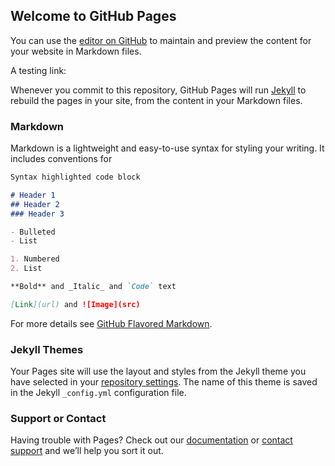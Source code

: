 ## Welcome to GitHub Pages

You can use the [editor on GitHub](https://github.com/JackyWangMislantiaJnirvana/JackyWangMislantiaJnirvana.github.io/edit/master/index.md) to maintain and preview the content for your website in Markdown files.

A testing link:

[arcomlib]: https://jackywangmislantiajnirvana.github.io/arcomlib

Whenever you commit to this repository, GitHub Pages will run [Jekyll](https://jekyllrb.com/) to rebuild the pages in your site, from the content in your Markdown files.

### Markdown

Markdown is a lightweight and easy-to-use syntax for styling your writing. It includes conventions for

```markdown
Syntax highlighted code block

# Header 1
## Header 2
### Header 3

- Bulleted
- List

1. Numbered
2. List

**Bold** and _Italic_ and `Code` text

[Link](url) and ![Image](src)
```

For more details see [GitHub Flavored Markdown](https://guides.github.com/features/mastering-markdown/).

### Jekyll Themes

Your Pages site will use the layout and styles from the Jekyll theme you have selected in your [repository settings](https://github.com/JackyWangMislantiaJnirvana/JackyWangMislantiaJnirvana.github.io/settings). The name of this theme is saved in the Jekyll `_config.yml` configuration file.

### Support or Contact

Having trouble with Pages? Check out our [documentation](https://help.github.com/categories/github-pages-basics/) or [contact support](https://github.com/contact) and we’ll help you sort it out.
